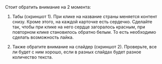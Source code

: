 Стоит обратить внимание на 2 момента:

1. Табы (скриншот 1). При клике на название страны меняется контент снизу. Кроме этого, на каждой карточке есть сердечко. Сделайте так, чтобы при клике на него сердце загоралось красным, при повторном клике становилось обратно белым. То есть необходимо сделать возможность лайка.

2. Также обратите внимание на слайдер (скриншот 2). Проверьте, все ли будет с ним хорошо, если в разных слайдах будет разное количество текста.